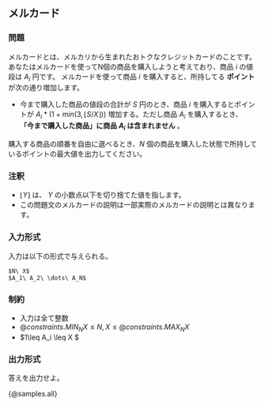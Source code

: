 ## メルカード

### 問題
メルカードとは、メルカリから生まれたおトクなクレジットカードのことです。
あなたはメルカードを使ってN個の商品を購入しようと考えており、商品 $i$ の値段は $A_i$ 円です。
メルカードを使って商品 $i$ を購入すると、所持してる **ポイント** が次の通り増加します。

- 今まで購入した商品の値段の合計が $S$ 円のとき、商品 $i$ を購入するとポイントが $A_i * (1 + min(3, \lfloor S / X \rfloor))$ 増加する。ただし商品 $A_i$ を購入するとき、 **「今まで購入した商品」に商品 $A_i$ は含まれません** 。

購入する商品の順番を自由に選べるとき、$N$ 個の商品を購入した状態で所持しているポイントの最大値を出力してください。

### 注釈
- $\lfloor Y \rfloor$ は、 $Y$ の小数点以下を切り捨てた値を指します。
- この問題文のメルカードの説明は一部実際のメルカードの説明とは異なります。

### 入力形式
入力は以下の形式で与えられる。

```
$N\ X$
$A_1\ A_2\ \dots\ A_N$
```

### 制約

- 入力は全て整数
- ${@constraints.MIN_NX} \leq N, X \leq {@constraints.MAX_NX}$
- $1\leq A_i \leq X $


### 出力形式

答えを出力せよ。

{@samples.all}
